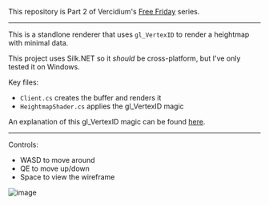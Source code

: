 This repository is Part 2 of Vercidium's [Free Friday](https://www.patreon.com/posts/100857028) series.

---

This is a standlone renderer that uses `gl_VertexID` to render a heightmap with minimal data.

This project uses Silk.NET so it *should* be cross-platform, but I've only tested it on Windows.

Key files:
- `Client.cs` creates the buffer and renders it
- `HeightmapShader.cs` applies the gl_VertexID magic

An explanation of this gl_VertexID magic can be found [here](https://www.youtube.com/watch?v=5zlfJW2VGLM).

---

Controls:
- WASD to move around
- QE to move up/down
- Space to view the wireframe

![image](https://github.com/vercidium-patreon/glvertexid/assets/12014138/322f4411-fa2b-4bf0-a740-dac7635b35f5)
